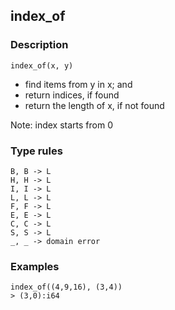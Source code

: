 ## index_of

### Description

`index_of(x, y)`

- find items from y in x; and
- return indices, if found
- return the length of x, if not found

Note: index starts from 0

### Type rules

```no-highlight
B, B -> L
H, H -> L
I, I -> L
L, L -> L
F, F -> L
E, E -> L
C, C -> L
S, S -> L
_, _ -> domain error
```

### Examples

```no-highlight
index_of((4,9,16), (3,4))
> (3,0):i64
```
